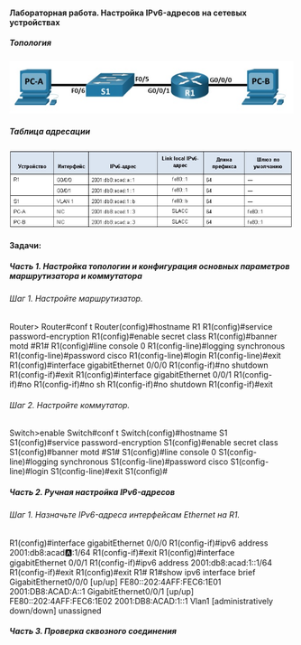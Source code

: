 #### Лабораторная работа. Настройка IPv6-адресов на сетевых устройствах
##### Топология
![](https://github.com/Adminkzn/Otus-Network-Engineer/blob/main/img/lab%204-1.jpg?raw=true)
##### Таблица адресации
![](https://github.com/Adminkzn/Otus-Network-Engineer/blob/main/img/lab%204-2.jpg?raw=true)
#### Задачи:
##### Часть 1. Настройка топологии и конфигурация основных параметров маршрутизатора и коммутатора

###### Шаг 1. Настройте маршрутизатор.
Router>
Router#conf t
Router(config)#hostname R1
R1(config)#service password-encryption 
R1(config)#enable secret class
R1(config)#banner motd #R1#
R1(config)#line console 0
R1(config-line)#logging synchronous 
R1(config-line)#password cisco
R1(config-line)#login
R1(config-line)#exit
R1(config)#interface gigabitEthernet 0/0/0
R1(config-if)#no shutdown 
R1(config-if)#exit
R1(config)#interface gigabitEthernet 0/0/1
R1(config-if)#no
R1(config-if)#no sh
R1(config-if)#no shutdown 
R1(config-if)#exit

######  Шаг 2. Настройте коммутатор.
Switch>enable 
Switch#conf t
Switch(config)#hostname S1
S1(config)#service password-encryption 
S1(config)#enable secret class
S1(config)#banner motd #S1#
S1(config)#line console 0
S1(config-line)#logging synchronous 
S1(config-line)#password cisco
S1(config-line)#login
S1(config-line)#exit
S1(config)#
##### Часть 2. Ручная настройка IPv6-адресов
###### Шаг 1. Назначьте IPv6-адреса интерфейсам Ethernet на R1.
R1(config)#interface gigabitEthernet 0/0/0
R1(config-if)#ipv6 address 2001:db8:acad:a::1/64
R1(config-if)#exit
R1(config)#interface gigabitEthernet 0/0/1
R1(config-if)#ipv6 address 2001:db8:acad:1::1/64
R1(config-if)#exit
R1(config)#exit 
R1#
R1#show ipv6 interface brief
GigabitEthernet0/0/0       [up/up]
    FE80::202:4AFF:FEC6:1E01
    2001:DB8:ACAD:A::1
GigabitEthernet0/0/1       [up/up]
    FE80::202:4AFF:FEC6:1E02
    2001:DB8:ACAD:1::1
Vlan1                      [administratively down/down]
    unassigned
	
##### Часть 3. Проверка сквозного соединения

